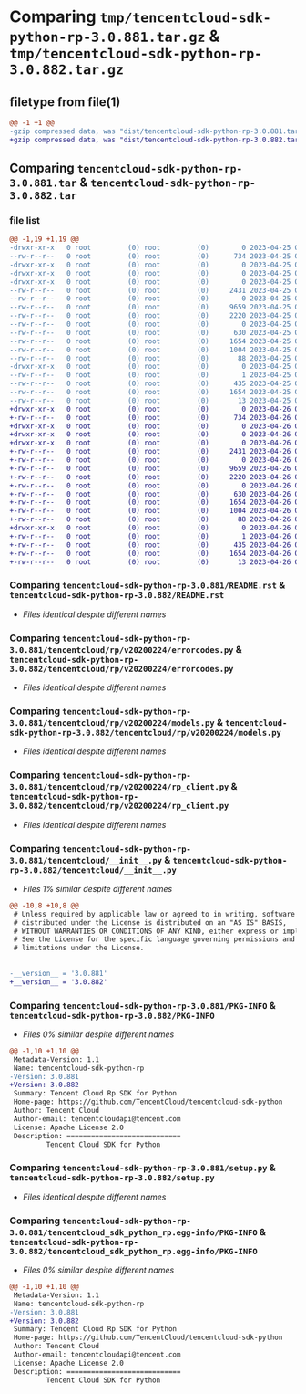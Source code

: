 # Comparing `tmp/tencentcloud-sdk-python-rp-3.0.881.tar.gz` & `tmp/tencentcloud-sdk-python-rp-3.0.882.tar.gz`

## filetype from file(1)

```diff
@@ -1 +1 @@
-gzip compressed data, was "dist/tencentcloud-sdk-python-rp-3.0.881.tar", last modified: Tue Apr 25 00:50:07 2023, max compression
+gzip compressed data, was "dist/tencentcloud-sdk-python-rp-3.0.882.tar", last modified: Wed Apr 26 03:44:14 2023, max compression
```

## Comparing `tencentcloud-sdk-python-rp-3.0.881.tar` & `tencentcloud-sdk-python-rp-3.0.882.tar`

### file list

```diff
@@ -1,19 +1,19 @@
-drwxr-xr-x   0 root         (0) root         (0)        0 2023-04-25 00:50:07.000000 tencentcloud-sdk-python-rp-3.0.881/
--rw-r--r--   0 root         (0) root         (0)      734 2023-04-25 00:50:07.000000 tencentcloud-sdk-python-rp-3.0.881/README.rst
-drwxr-xr-x   0 root         (0) root         (0)        0 2023-04-25 00:50:07.000000 tencentcloud-sdk-python-rp-3.0.881/tencentcloud/
-drwxr-xr-x   0 root         (0) root         (0)        0 2023-04-25 00:50:07.000000 tencentcloud-sdk-python-rp-3.0.881/tencentcloud/rp/
-drwxr-xr-x   0 root         (0) root         (0)        0 2023-04-25 00:50:07.000000 tencentcloud-sdk-python-rp-3.0.881/tencentcloud/rp/v20200224/
--rw-r--r--   0 root         (0) root         (0)     2431 2023-04-25 00:50:07.000000 tencentcloud-sdk-python-rp-3.0.881/tencentcloud/rp/v20200224/errorcodes.py
--rw-r--r--   0 root         (0) root         (0)        0 2023-04-25 00:50:07.000000 tencentcloud-sdk-python-rp-3.0.881/tencentcloud/rp/v20200224/__init__.py
--rw-r--r--   0 root         (0) root         (0)     9659 2023-04-25 00:50:07.000000 tencentcloud-sdk-python-rp-3.0.881/tencentcloud/rp/v20200224/models.py
--rw-r--r--   0 root         (0) root         (0)     2220 2023-04-25 00:50:07.000000 tencentcloud-sdk-python-rp-3.0.881/tencentcloud/rp/v20200224/rp_client.py
--rw-r--r--   0 root         (0) root         (0)        0 2023-04-25 00:50:07.000000 tencentcloud-sdk-python-rp-3.0.881/tencentcloud/rp/__init__.py
--rw-r--r--   0 root         (0) root         (0)      630 2023-04-25 00:50:07.000000 tencentcloud-sdk-python-rp-3.0.881/tencentcloud/__init__.py
--rw-r--r--   0 root         (0) root         (0)     1654 2023-04-25 00:50:07.000000 tencentcloud-sdk-python-rp-3.0.881/PKG-INFO
--rw-r--r--   0 root         (0) root         (0)     1004 2023-04-25 00:50:07.000000 tencentcloud-sdk-python-rp-3.0.881/setup.py
--rw-r--r--   0 root         (0) root         (0)       88 2023-04-25 00:50:07.000000 tencentcloud-sdk-python-rp-3.0.881/setup.cfg
-drwxr-xr-x   0 root         (0) root         (0)        0 2023-04-25 00:50:07.000000 tencentcloud-sdk-python-rp-3.0.881/tencentcloud_sdk_python_rp.egg-info/
--rw-r--r--   0 root         (0) root         (0)        1 2023-04-25 00:50:07.000000 tencentcloud-sdk-python-rp-3.0.881/tencentcloud_sdk_python_rp.egg-info/dependency_links.txt
--rw-r--r--   0 root         (0) root         (0)      435 2023-04-25 00:50:07.000000 tencentcloud-sdk-python-rp-3.0.881/tencentcloud_sdk_python_rp.egg-info/SOURCES.txt
--rw-r--r--   0 root         (0) root         (0)     1654 2023-04-25 00:50:07.000000 tencentcloud-sdk-python-rp-3.0.881/tencentcloud_sdk_python_rp.egg-info/PKG-INFO
--rw-r--r--   0 root         (0) root         (0)       13 2023-04-25 00:50:07.000000 tencentcloud-sdk-python-rp-3.0.881/tencentcloud_sdk_python_rp.egg-info/top_level.txt
+drwxr-xr-x   0 root         (0) root         (0)        0 2023-04-26 03:44:14.000000 tencentcloud-sdk-python-rp-3.0.882/
+-rw-r--r--   0 root         (0) root         (0)      734 2023-04-26 03:44:14.000000 tencentcloud-sdk-python-rp-3.0.882/README.rst
+drwxr-xr-x   0 root         (0) root         (0)        0 2023-04-26 03:44:14.000000 tencentcloud-sdk-python-rp-3.0.882/tencentcloud/
+drwxr-xr-x   0 root         (0) root         (0)        0 2023-04-26 03:44:14.000000 tencentcloud-sdk-python-rp-3.0.882/tencentcloud/rp/
+drwxr-xr-x   0 root         (0) root         (0)        0 2023-04-26 03:44:14.000000 tencentcloud-sdk-python-rp-3.0.882/tencentcloud/rp/v20200224/
+-rw-r--r--   0 root         (0) root         (0)     2431 2023-04-26 03:44:14.000000 tencentcloud-sdk-python-rp-3.0.882/tencentcloud/rp/v20200224/errorcodes.py
+-rw-r--r--   0 root         (0) root         (0)        0 2023-04-26 03:44:14.000000 tencentcloud-sdk-python-rp-3.0.882/tencentcloud/rp/v20200224/__init__.py
+-rw-r--r--   0 root         (0) root         (0)     9659 2023-04-26 03:44:14.000000 tencentcloud-sdk-python-rp-3.0.882/tencentcloud/rp/v20200224/models.py
+-rw-r--r--   0 root         (0) root         (0)     2220 2023-04-26 03:44:14.000000 tencentcloud-sdk-python-rp-3.0.882/tencentcloud/rp/v20200224/rp_client.py
+-rw-r--r--   0 root         (0) root         (0)        0 2023-04-26 03:44:14.000000 tencentcloud-sdk-python-rp-3.0.882/tencentcloud/rp/__init__.py
+-rw-r--r--   0 root         (0) root         (0)      630 2023-04-26 03:44:14.000000 tencentcloud-sdk-python-rp-3.0.882/tencentcloud/__init__.py
+-rw-r--r--   0 root         (0) root         (0)     1654 2023-04-26 03:44:14.000000 tencentcloud-sdk-python-rp-3.0.882/PKG-INFO
+-rw-r--r--   0 root         (0) root         (0)     1004 2023-04-26 03:44:14.000000 tencentcloud-sdk-python-rp-3.0.882/setup.py
+-rw-r--r--   0 root         (0) root         (0)       88 2023-04-26 03:44:14.000000 tencentcloud-sdk-python-rp-3.0.882/setup.cfg
+drwxr-xr-x   0 root         (0) root         (0)        0 2023-04-26 03:44:14.000000 tencentcloud-sdk-python-rp-3.0.882/tencentcloud_sdk_python_rp.egg-info/
+-rw-r--r--   0 root         (0) root         (0)        1 2023-04-26 03:44:14.000000 tencentcloud-sdk-python-rp-3.0.882/tencentcloud_sdk_python_rp.egg-info/dependency_links.txt
+-rw-r--r--   0 root         (0) root         (0)      435 2023-04-26 03:44:14.000000 tencentcloud-sdk-python-rp-3.0.882/tencentcloud_sdk_python_rp.egg-info/SOURCES.txt
+-rw-r--r--   0 root         (0) root         (0)     1654 2023-04-26 03:44:14.000000 tencentcloud-sdk-python-rp-3.0.882/tencentcloud_sdk_python_rp.egg-info/PKG-INFO
+-rw-r--r--   0 root         (0) root         (0)       13 2023-04-26 03:44:14.000000 tencentcloud-sdk-python-rp-3.0.882/tencentcloud_sdk_python_rp.egg-info/top_level.txt
```

### Comparing `tencentcloud-sdk-python-rp-3.0.881/README.rst` & `tencentcloud-sdk-python-rp-3.0.882/README.rst`

 * *Files identical despite different names*

### Comparing `tencentcloud-sdk-python-rp-3.0.881/tencentcloud/rp/v20200224/errorcodes.py` & `tencentcloud-sdk-python-rp-3.0.882/tencentcloud/rp/v20200224/errorcodes.py`

 * *Files identical despite different names*

### Comparing `tencentcloud-sdk-python-rp-3.0.881/tencentcloud/rp/v20200224/models.py` & `tencentcloud-sdk-python-rp-3.0.882/tencentcloud/rp/v20200224/models.py`

 * *Files identical despite different names*

### Comparing `tencentcloud-sdk-python-rp-3.0.881/tencentcloud/rp/v20200224/rp_client.py` & `tencentcloud-sdk-python-rp-3.0.882/tencentcloud/rp/v20200224/rp_client.py`

 * *Files identical despite different names*

### Comparing `tencentcloud-sdk-python-rp-3.0.881/tencentcloud/__init__.py` & `tencentcloud-sdk-python-rp-3.0.882/tencentcloud/__init__.py`

 * *Files 1% similar despite different names*

```diff
@@ -10,8 +10,8 @@
 # Unless required by applicable law or agreed to in writing, software
 # distributed under the License is distributed on an "AS IS" BASIS,
 # WITHOUT WARRANTIES OR CONDITIONS OF ANY KIND, either express or implied.
 # See the License for the specific language governing permissions and
 # limitations under the License.
 
 
-__version__ = '3.0.881'
+__version__ = '3.0.882'
```

### Comparing `tencentcloud-sdk-python-rp-3.0.881/PKG-INFO` & `tencentcloud-sdk-python-rp-3.0.882/PKG-INFO`

 * *Files 0% similar despite different names*

```diff
@@ -1,10 +1,10 @@
 Metadata-Version: 1.1
 Name: tencentcloud-sdk-python-rp
-Version: 3.0.881
+Version: 3.0.882
 Summary: Tencent Cloud Rp SDK for Python
 Home-page: https://github.com/TencentCloud/tencentcloud-sdk-python
 Author: Tencent Cloud
 Author-email: tencentcloudapi@tencent.com
 License: Apache License 2.0
 Description: ============================
         Tencent Cloud SDK for Python
```

### Comparing `tencentcloud-sdk-python-rp-3.0.881/setup.py` & `tencentcloud-sdk-python-rp-3.0.882/setup.py`

 * *Files identical despite different names*

### Comparing `tencentcloud-sdk-python-rp-3.0.881/tencentcloud_sdk_python_rp.egg-info/PKG-INFO` & `tencentcloud-sdk-python-rp-3.0.882/tencentcloud_sdk_python_rp.egg-info/PKG-INFO`

 * *Files 0% similar despite different names*

```diff
@@ -1,10 +1,10 @@
 Metadata-Version: 1.1
 Name: tencentcloud-sdk-python-rp
-Version: 3.0.881
+Version: 3.0.882
 Summary: Tencent Cloud Rp SDK for Python
 Home-page: https://github.com/TencentCloud/tencentcloud-sdk-python
 Author: Tencent Cloud
 Author-email: tencentcloudapi@tencent.com
 License: Apache License 2.0
 Description: ============================
         Tencent Cloud SDK for Python
```


